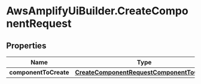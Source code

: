 # AwsAmplifyUiBuilder.CreateComponentRequest

## Properties

Name | Type | Description | Notes
------------ | ------------- | ------------- | -------------
**componentToCreate** | [**CreateComponentRequestComponentToCreate**](CreateComponentRequestComponentToCreate.md) |  | 


